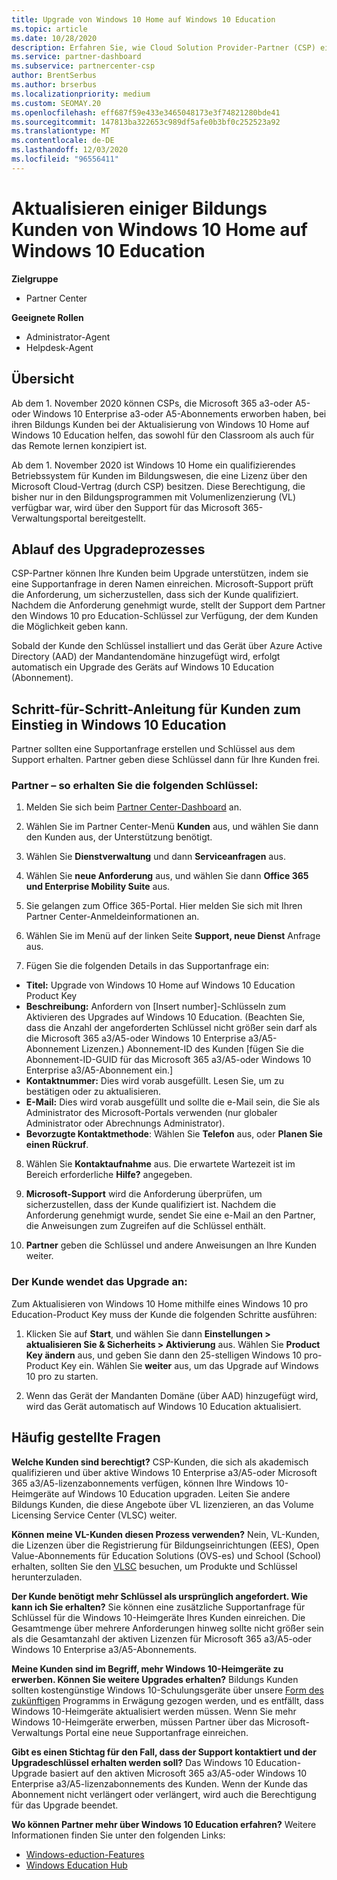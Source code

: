 ```yaml
---
title: Upgrade von Windows 10 Home auf Windows 10 Education
ms.topic: article
ms.date: 10/28/2020
description: Erfahren Sie, wie Cloud Solution Provider-Partner (CSP) einige ihrer Bildungs Kunden von Windows 10 Home auf Windows 10 Education upgraden können.
ms.service: partner-dashboard
ms.subservice: partnercenter-csp
author: BrentSerbus
ms.author: brserbus
ms.localizationpriority: medium
ms.custom: SEOMAY.20
ms.openlocfilehash: eff687f59e433e3465048173e3f74821280bde41
ms.sourcegitcommit: 147813ba322653c989df5afe0b3bf0c252523a92
ms.translationtype: MT
ms.contentlocale: de-DE
ms.lasthandoff: 12/03/2020
ms.locfileid: "96556411"
---
```

# <a name="upgrade-some-education-customers-from-windows-10-home-to-windows-10-education"></a>Aktualisieren einiger Bildungs Kunden von Windows 10 Home auf Windows 10 Education

**Zielgruppe**

- Partner Center

**Geeignete Rollen**

- Administrator-Agent
- Helpdesk-Agent

## <a name="overview"></a>Übersicht

Ab dem 1. November 2020 können CSPs, die Microsoft 365 a3-oder A5-oder Windows 10 Enterprise a3-oder A5-Abonnements erworben haben, bei ihren Bildungs Kunden bei der Aktualisierung von Windows 10 Home auf Windows 10 Education helfen, das sowohl für den Classroom als auch für das Remote lernen konzipiert ist.

Ab dem 1. November 2020 ist Windows 10 Home ein qualifizierendes Betriebssystem für Kunden im Bildungswesen, die eine Lizenz über den Microsoft Cloud-Vertrag (durch CSP) besitzen. Diese Berechtigung, die bisher nur in den Bildungsprogrammen mit Volumenlizenzierung (VL) verfügbar war, wird über den Support für das Microsoft 365-Verwaltungsportal bereitgestellt. 

## <a name="how-the-upgrade-process-works"></a>Ablauf des Upgradeprozesses

CSP-Partner können Ihre Kunden beim Upgrade unterstützen, indem sie eine Supportanfrage in deren Namen einreichen. Microsoft-Support prüft die Anforderung, um sicherzustellen, dass sich der Kunde qualifiziert. Nachdem die Anforderung genehmigt wurde, stellt der Support dem Partner den Windows 10 pro Education-Schlüssel zur Verfügung, der dem Kunden die Möglichkeit geben kann.

Sobald der Kunde den Schlüssel installiert und das Gerät über Azure Active Directory (AAD) der Mandantendomäne hinzugefügt wird, erfolgt automatisch ein Upgrade des Geräts auf Windows 10 Education (Abonnement).   

## <a name="step-by-step-process-for-customers-to-get-windows-10-education"></a>Schritt-für-Schritt-Anleitung für Kunden zum Einstieg in Windows 10 Education

Partner sollten eine Supportanfrage erstellen und Schlüssel aus dem Support erhalten. Partner geben diese Schlüssel dann für Ihre Kunden frei.

### <a name="partners--how-to-get-the-keys"></a>Partner – so erhalten Sie die folgenden Schlüssel:

1. Melden Sie sich beim [Partner Center-Dashboard](https://partner.microsoft.com/dashboard) an.

2. Wählen Sie im Partner Center-Menü **Kunden** aus, und wählen Sie dann den Kunden aus, der Unterstützung benötigt.

3. Wählen Sie **Dienstverwaltung** und dann **Serviceanfragen** aus.

4. Wählen Sie **neue Anforderung** aus, und wählen Sie dann **Office 365 und Enterprise Mobility Suite** aus.

5. Sie gelangen zum Office 365-Portal. Hier melden Sie sich mit Ihren Partner Center-Anmeldeinformationen an.

6. Wählen Sie im Menü auf der linken Seite **Support, neue Dienst** Anfrage aus.

7. Fügen Sie die folgenden Details in das Supportanfrage ein:

- **Titel:** Upgrade von Windows 10 Home auf Windows 10 Education Product Key
- **Beschreibung:** Anfordern von [Insert number]-Schlüsseln zum Aktivieren des Upgrades auf Windows 10 Education. (Beachten Sie, dass die Anzahl der angeforderten Schlüssel nicht größer sein darf als die Microsoft 365 a3/A5-oder Windows 10 Enterprise a3/A5-Abonnement Lizenzen.) Abonnement-ID des Kunden [fügen Sie die Abonnement-ID-GUID für das Microsoft 365 a3/A5-oder Windows 10 Enterprise a3/A5-Abonnement ein.]
- **Kontaktnummer:** Dies wird vorab ausgefüllt. Lesen Sie, um zu bestätigen oder zu aktualisieren.
- **E-Mail:** Dies wird vorab ausgefüllt und sollte die e-Mail sein, die Sie als Administrator des Microsoft-Portals verwenden (nur globaler Administrator oder Abrechnungs Administrator).
- **Bevorzugte Kontaktmethode**: Wählen Sie **Telefon** aus, oder **Planen Sie einen Rückruf**.

8. Wählen Sie **Kontaktaufnahme** aus. Die erwartete Wartezeit ist im Bereich erforderliche **Hilfe?** angegeben.

9. **Microsoft-Support** wird die Anforderung überprüfen, um sicherzustellen, dass der Kunde qualifiziert ist. Nachdem die Anforderung genehmigt wurde, sendet Sie eine e-Mail an den Partner, die Anweisungen zum Zugreifen auf die Schlüssel enthält.

10. **Partner** geben die Schlüssel und andere Anweisungen an Ihre Kunden weiter.

### <a name="customer-applies-the-upgrade"></a>Der Kunde wendet das Upgrade an:

Zum Aktualisieren von Windows 10 Home mithilfe eines Windows 10 pro Education-Product Key muss der Kunde die folgenden Schritte ausführen:  

1. Klicken Sie auf **Start**, und wählen Sie dann **Einstellungen > aktualisieren Sie & Sicherheits > Aktivierung** aus. Wählen Sie **Product Key ändern** aus, und geben Sie dann den 25-stelligen Windows 10 pro-Product Key ein. Wählen Sie **weiter** aus, um das Upgrade auf Windows 10 pro zu starten.

2. Wenn das Gerät der Mandanten Domäne (über AAD) hinzugefügt wird, wird das Gerät automatisch auf Windows 10 Education aktualisiert.  

## <a name="frequently-asked-questions"></a>Häufig gestellte Fragen

**Welche Kunden sind berechtigt?**
CSP-Kunden, die sich als akademisch qualifizieren und über aktive Windows 10 Enterprise a3/A5-oder Microsoft 365 a3/A5-lizenzabonnements verfügen, können Ihre Windows 10-Heimgeräte auf Windows 10 Education upgraden. Leiten Sie andere Bildungs Kunden, die diese Angebote über VL lizenzieren, an das Volume Licensing Service Center (VLSC) weiter.

**Können meine VL-Kunden diesen Prozess verwenden?**
Nein, VL-Kunden, die Lizenzen über die Registrierung für Bildungseinrichtungen (EES), Open Value-Abonnements für Education Solutions (OVS-es) und School (School) erhalten, sollten Sie den [VLSC](https://www.microsoft.com/Licensing/servicecenter/default.aspx) besuchen, um Produkte und Schlüssel herunterzuladen. 

**Der Kunde benötigt mehr Schlüssel als ursprünglich angefordert. Wie kann ich Sie erhalten?**
Sie können eine zusätzliche Supportanfrage für Schlüssel für die Windows 10-Heimgeräte Ihres Kunden einreichen. Die Gesamtmenge über mehrere Anforderungen hinweg sollte nicht größer sein als die Gesamtanzahl der aktiven Lizenzen für Microsoft 365 a3/A5-oder Windows 10 Enterprise a3/A5-Abonnements.

**Meine Kunden sind im Begriff, mehr Windows 10-Heimgeräte zu erwerben. Können Sie weitere Upgrades erhalten?**
Bildungs Kunden sollten kostengünstige Windows 10-Schulungsgeräte über unsere [Form des zukünftigen](https://www.microsoft.com/education/products/windows/shapethefuture.aspx) Programms in Erwägung gezogen werden, und es entfällt, dass Windows 10-Heimgeräte aktualisiert werden müssen. Wenn Sie mehr Windows 10-Heimgeräte erwerben, müssen Partner über das Microsoft-Verwaltungs Portal eine neue Supportanfrage einreichen.

**Gibt es einen Stichtag für den Fall, dass der Support kontaktiert und der Upgradeschlüssel erhalten werden soll?**
Das Windows 10 Education-Upgrade basiert auf den aktiven Microsoft 365 a3/A5-oder Windows 10 Enterprise a3/A5-lizenzabonnements des Kunden. Wenn der Kunde das Abonnement nicht verlängert oder verlängert, wird auch die Berechtigung für das Upgrade beendet.

**Wo können Partner mehr über Windows 10 Education erfahren?**
Weitere Informationen finden Sie unter den folgenden Links:

- [Windows-eduction-Features](https://www.microsoft.com/education/products/windows/features)
- [Windows Education Hub](/education/windows/)